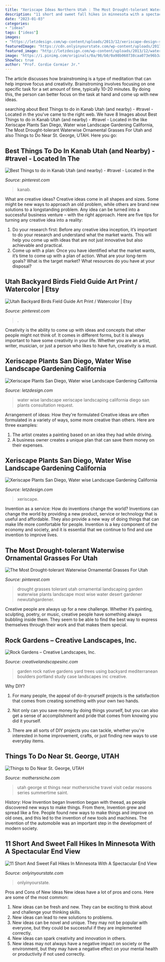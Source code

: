 ```yaml
---
title: "Xeriscape Ideas Northern Utah : The Most Drought-tolerant Waterwise Ornamental Grasses For Utah"
description: "11 short and sweet fall hikes in minnesota with a spectacular end view"
date: "2023-01-03"
categories:
- "ideas"
tags: ["ideas"]
images:
- "https://letzdesign.com/wp-content/uploads/2013/12/xeriscape-design-san-diego-by01.jpg"
featuredImage: "https://cdn.onlyinyourstate.com/wp-content/uploads/2017/09/22286414874_daf7459c45_h-1.jpg"
featured_image: "http://letzdesign.com/wp-content/uploads/2013/12/water-wise-landscape-design-by04.jpg"
image: "https://i.pinimg.com/originals/0a/98/b0/0a98b060738caa073e96b3af5db19537.jpg"
ShowToc: true
author: "Prof. Cordie Cormier Jr."
---
```



The article discusses how brainstroming is a type of meditation that can help improve focus and creativity. Brainstroming involves focusing on one specific task for a set amount of time, typically 10-20 minutes. By doing this, the person can better focus on the task at hand and come up with new ideas.

	

		
searching about Best Things to do in Kanab Utah (and nearby) - #travel - Located in the you've came to the right web. We have 8 Images about Best Things to do in Kanab Utah (and nearby) - #travel - Located in the like Xeriscape Plants San Diego, Water wise Landscape Gardening California, The Most Drought-tolerant Waterwise Ornamental Grasses For Utah and also Things to Do Near St. George, UTAH. Here you go:
		
    
## Best Things To Do In Kanab Utah (and Nearby) - #travel - Located In The

<img loading=lazy src="https://i.pinimg.com/originals/0a/98/b0/0a98b060738caa073e96b3af5db19537.jpg" onerror="this.onerror=null;this.src='https://tse3.mm.bing.net/th?id=OIP.YweTZreJbMVkFbUQ1t8YjgHaLG&amp;pid=15.1';" alt="Best Things to do in Kanab Utah (and nearby) - #travel - Located in the">

_Source: pinterest.com_

>kanab. 

	

What are creative ideas?
Creative ideas come in all shapes and sizes. Some might be new ways to approach an old problem, while others are brand new solutions to a longstanding problem. Any idea can be turned into a successful business venture – with the right approach. Here are five tips for turning any creative idea into a reality: 
1. Do your research first: Before any creative idea inception, it’s important to do your research and understand what the market wants. This will help you come up with ideas that are not just innovative but also achievable and practical. 
2. Come up with a plan: Once you have identified what the market wants, it’s time to come up with a plan of action. What are your long-term goals? What is the target market? What resources do you have at your disposal?

    
## Utah Backyard Birds Field Guide Art Print / Watercolor | Etsy

<img loading=lazy src="https://i.pinimg.com/736x/33/3d/e4/333de4a5fd216901ce78c9daf52348ad.jpg" onerror="this.onerror=null;this.src='https://tse1.mm.bing.net/th?id=OIP.9U5_ETG5p0Z-e5fJVtmhtgHaFE&amp;pid=15.1';" alt="Utah Backyard Birds Field Guide Art Print / Watercolor | Etsy">

_Source: pinterest.com_

>. 

	

Creativity is the ability to come up with ideas and concepts that other people might not think of. It comes in different forms, but it is always important to have some creativity in your life. Whether you are an artist, writer, musician, or just a person who likes to have fun, creativity is a must.

    
## Xeriscape Plants San Diego, Water Wise Landscape Gardening California

<img loading=lazy src="http://letzdesign.com/wp-content/uploads/2013/12/water-wise-landscape-design-by04.jpg" onerror="this.onerror=null;this.src='https://tse3.mm.bing.net/th?id=OIP.BieOY6YRvmD6mlOByUzVggHaE6&amp;pid=15.1';" alt="Xeriscape Plants San Diego, Water wise Landscape Gardening California">

_Source: letzdesign.com_

>water wise landscape xeriscape landscaping california diego san plants consultation request. 

	

Arrangement of ideas: How they're formulated
Creative ideas are often formulated in a variety of ways, some more creative than others. Here are three examples:
1. The artist creates a painting based on an idea they had while driving.
2. A business owner creates a unique plan that can save them money on their expenses.

    
## Xeriscape Plants San Diego, Water Wise Landscape Gardening California

<img loading=lazy src="https://letzdesign.com/wp-content/uploads/2013/12/xeriscape-design-san-diego-by01.jpg" onerror="this.onerror=null;this.src='https://tse3.mm.bing.net/th?id=OIP.rCSkhOKLwLoWcjt2JanOfAHaE7&amp;pid=15.1';" alt="Xeriscape Plants San Diego, Water wise Landscape Gardening California">

_Source: letzdesign.com_

>xeriscape. 

	

Invention as a service: How do inventions change the world?
Inventions can change the world by providing a new product, service or technology that is useful and affordable. They also provide a new way of doing things that can make life more comfortable for people. Invention is a key component of the economy and society, and it is essential that we continue to find and use invention to improve lives.

    
## The Most Drought-tolerant Waterwise Ornamental Grasses For Utah

<img loading=lazy src="https://i.pinimg.com/originals/40/2b/43/402b433e6fb37f26a0636dc8fde3c32f.jpg" onerror="this.onerror=null;this.src='https://tse1.mm.bing.net/th?id=OIP.QIAOyllh5gxRWgtmk3n7zgHaFj&amp;pid=15.1';" alt="The Most Drought-tolerant Waterwise Ornamental Grasses For Utah">

_Source: pinterest.com_

>drought grasses tolerant utah ornamental landscaping garden waterwise plants landscape most wise water desert gardener newutahgardener. 

	

Creative people are always up for a new challenge. Whether it’s painting, sculpting, poetry, or music, creative people have something always bubbling inside them. They seem to be able to find the best way to express themselves through their work and that makes them special.

    
## Rock Gardens – Creative Landscapes, Inc.

<img loading=lazy src="https://www.creativelandscapesinc.com/wp-content/uploads/2012/09/Rock_Gardens04.jpg" onerror="this.onerror=null;this.src='https://tse3.mm.bing.net/th?id=OIP.EoOuFGBHx_SV2xkDxfsziwHaFj&amp;pid=15.1';" alt="Rock Gardens – Creative Landscapes, Inc.">

_Source: creativelandscapesinc.com_

>garden rock native gardens yard trees using backyard mediterranean boulders portland study case landscapes inc creative. 

	

Why DIY?
1. For many people, the appeal of do-it-yourself projects is the satisfaction that comes from creating something with your own two hands.
2. Not only can you save money by doing things yourself, but you can also get a sense of accomplishment and pride that comes from knowing you did it yourself.

3. There are all sorts of DIY projects you can tackle, whether you're interested in home improvement, crafts, or just finding new ways to use everyday items.

    
## Things To Do Near St. George, UTAH

<img loading=lazy src="http://mothersniche.com/wp-content/uploads/2015/01/St.-George.jpg" onerror="this.onerror=null;this.src='https://tse4.mm.bing.net/th?id=OIP.p0GOeDTnQDf1RdWochW7UgHaE8&amp;pid=15.1';" alt="Things to Do Near St. George, UTAH">

_Source: mothersniche.com_

>utah george st things near mothersniche travel visit cedar reasons series summertime saint. 

	

History: How Invention began
Invention began with theead, as people discovered new ways to make things. From there, Invention grew and spread like a fire. People found new ways to make things and improve on old ones, and this led to the invention of new tools and machines. The invention of the automobile was an important step in the development of modern society.

    
## 11 Short And Sweet Fall Hikes In Minnesota With A Spectacular End View

<img loading=lazy src="https://cdn.onlyinyourstate.com/wp-content/uploads/2017/09/22286414874_daf7459c45_h-1.jpg" onerror="this.onerror=null;this.src='https://tse1.mm.bing.net/th?id=OIP.xl-6nJaerokGZFD6gnJG0QHaE8&amp;pid=15.1';" alt="11 Short And Sweet Fall Hikes In Minnesota With A Spectacular End View">

_Source: onlyinyourstate.com_

>onlyinyourstate. 

	

Pros and Cons of New Ideas
New ideas have a lot of pros and cons. Here are some of the most common:
1. New ideas can be fresh and new. They can be exciting to think about and challenge your thinking skills.
2. New ideas can lead to new solutions to problems.
3. New ideas can be novel and unique. They may not be popular with everyone, but they could be successful if they are implemented correctly.
4. New ideas can spark creativity and innovation in others.
5. New ideas may not always have a negative impact on society or the environment, but they may have a negative effect on your mental health or productivity if not used correctly.

